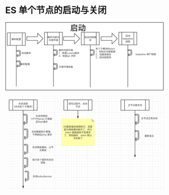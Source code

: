 # ES 单个节点的启动与关闭

![&#x8282;&#x70B9;&#x542F;&#x52A8;](../../.gitbook/assets/image%20%2826%29.png)

![&#x8282;&#x70B9;&#x5173;&#x95ED;](../../.gitbook/assets/image%20%2814%29.png)

